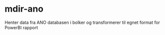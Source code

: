 # mdir-ano
Henter data fra ANO databasen i bolker og transformerer til egnet format for PowerBI rapport
